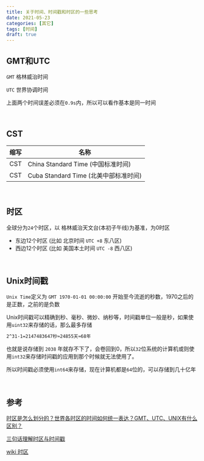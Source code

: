 ```yaml
---
title: 关于时间、时间戳和时区的一些思考
date: 2021-05-23
categories: [其它]
tags: [时间]
draft: true
---
```


## GMT和UTC

`GMT` 格林威治时间

`UTC` 世界协调时间

上面两个时间误差必须在`0.9s`内，所以可以看作基本是同一时间

​    

## CST

| 缩写 | 名称                                  |
| ---- | ------------------------------------- |
| CST  | China Standard Time (中国标准时间)    |
| CST  | Cuba Standard Time (北美中部标准时间) |

​    

## 时区

全球分为`24`个时区，以 格林威治天文台(本初子午线)为基准，为0时区

- 东边12个时区 (比如 北京时间 `UTC +8` 东八区)
- 西边12个时区 (比如 美国本土时间 `UTC -8` 西八区)

​        

## Unix时间戳

`Unix Time`定义为 `GMT 1970-01-01 00:00:00` 开始至今流逝的秒数，1970之后的是正数，之前的是负数

Unix时间戳可以精确到秒、毫秒、微妙、纳秒等，时间戳单位一般是秒，如果使用`uint32`来存储的话，那么最多存储

```bash
2^31-1=2147483647秒≈24855天≈68年
```

也就是说存储到 `2038` 年就存不下了，会卷回到0，所以`32`位系统的计算机或则使用`int32`来存储时间戳的应用到那个时候就无法使用了。

所以时间戳必须使用`int64`来存储，现在计算机都是`64`位的，可以存储到几十亿年

​    

## 参考

[时区是怎么划分的？世界各时区的时间如何统一表达？GMT、UTC、UNIX有什么区别？](https://blog.csdn.net/zgdwxp/article/details/102728563)

[三句话理解时区与时间戳](https://juejin.cn/post/6844904149440544776#heading-2)

[wiki 时区]([https://zh.wikipedia.org/wiki/%E6%97%B6%E5%8C%BA](https://zh.wikipedia.org/wiki/时区))